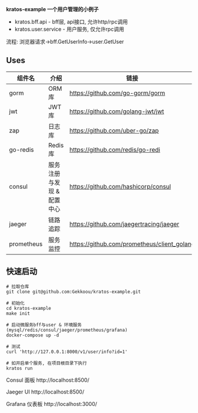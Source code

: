 **kratos-example 一个用户管理的小例子**

* kratos.bff.api - bff层, api接口, 允许http/rpc调用
* kratos.user.service - 用户服务, 仅允许rpc调用

流程: 浏览器请求->bff.GetUserInfo->user.GetUser

## Uses

| 组件名        | 介绍             | 链接                                          |
|------------|----------------|---------------------------------------------|
| gorm       | ORM库           | https://github.com/go-gorm/gorm             |
| jwt        | JWT库           | https://github.com/golang-jwt/jwt           |
| zap        | 日志库            | https://github.com/uber-go/zap              |
| go-redis   | Redis库         | https://github.com/redis/go-redi            |
| consul     | 服务注册与发现 & 配置中心 | https://github.com/hashicorp/consul         |
| jaeger     | 链路追踪           | https://github.com/jaegertracing/jaeger     |
| prometheus | 服务监控           | https://github.com/prometheus/client_golang |

## 快速启动

```shell
# 拉取仓库
git clone git@github.com:Gekkoou/kratos-example.git

# 初始化
cd kratos-example
make init

# 启动微服务bff与user & 环境服务 (mysql/redis/consul/jaeger/prometheus/grafana)
docker-compose up -d

# 测试
curl 'http://127.0.0.1:8000/v1/user/info?id=1'

# 如开启单个服务, 在项目根目录下执行
kratos run
```

Consul 面板 http://localhost:8500/

Jaeger UI http://localhost:8500/

Grafana 仪表板 http://localhost:3000/